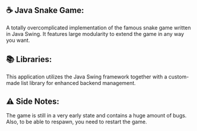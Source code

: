 ## :coffee: Java Snake Game:

A totally overcomplicated implementation of the famous snake game written in Java Swing. It features large modularity to extend the game in any way you want.

## :books: Libraries:

This application utilizes the Java Swing framework together with a custom-made list library for enhanced backend management.

## :warning: Side Notes:

The game is still in a very early state and contains a huge amount of bugs. Also, to be able to respawn, you need to restart the game.